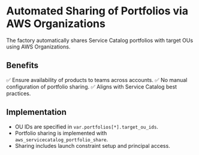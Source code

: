 # Automated Sharing of Portfolios via AWS Organizations

The factory automatically shares Service Catalog portfolios with target OUs using AWS Organizations.

## Benefits
✅ Ensure availability of products to teams across accounts.
✅ No manual configuration of portfolio sharing.
✅ Aligns with Service Catalog best practices.

## Implementation
- OU IDs are specified in `var.portfolios[*].target_ou_ids`.
- Portfolio sharing is implemented with `aws_servicecatalog_portfolio_share`.
- Sharing includes launch constraint setup and principal access.
